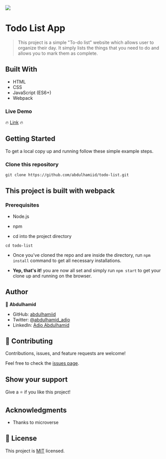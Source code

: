 ![](https://img.shields.io/badge/Microverse-blueviolet)

# Todo List App

> This project is a simple "To-do list" website which allows user to organize their day. It simply lists the things that you need to do and allows you to mark them as complete.


## Built With

- HTML
- CSS 
- JavaScript (ES6+)
- Webpack

### Live Demo 

🔥 [Link](https://abdulhamiid.github.io/todo-list) 🔥

## Getting Started

To get a local copy up and running follow these simple example steps.

### Clone this repository

```
git clone https://github.com/abdulhamiid/todo-list.git
```

## This project is built with webpack 
### Prerequisites

- Node.js
- npm

- cd into the project directory
```terminal
cd todo-list
```
- Once you've cloned the repo and are inside the directory, run `npm install` 
command to get all necessary installations.

- **Yep, that's it!** you are now all set and simply run `npm start` to get your clone up and running on the browser.


## Author

👤 **Abdulhamid**

- GitHub: [abdulhamiid](https://github.com/abdulhamiid)
- Twitter: [@abdulhamid_adio](https://twitter.com/abdulhamid_adio)
- LinkedIn: [Adio Abdulhamid](https://linkedin.com/)

## 🤝 Contributing

Contributions, issues, and feature requests are welcome!

Feel free to check the [issues page](https://github.com/abdulhamiid/todo-list/issues).

## Show your support

Give a ⭐️ if you like this project!

## Acknowledgments

- Thanks to microverse

## 📝 License

This project is [MIT](./MIT.md) licensed.
